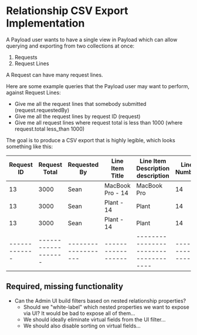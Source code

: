 # Relationship CSV Export Implementation

A Payload user wants to have a single view in Payload which can allow querying and exporting from two collections at once:

1. Requests
2. Request Lines

A Request can have many request lines.

Here are some example queries that the Payload user may want to perform, against Request Lines:

- Give me all the request lines that somebody submitted (request.requestedBy)
- Give me all the request lines by request ID (request)
- Give me all request lines where request total is less than 1000 (where request.total less_than 1000)

The goal is to produce a CSV export that is highly legible, which looks something like this:

| Request ID    | Request Total       | Requested By        | Line Item Title    | Line Item Description description    | Line Number      | Line Item Cost   |
| ------------- | ------------------- | ------------------- | ------------------ | ------------------------------------ | ---------------- | ---------------- |
| 13            | 3000                | Sean                | MacBook Pro - 14   | MacBook Pro                          | 14               | 1000             |
| 13            | 3000                | Sean                | Plant - 14         | Plant                                | 14               | 1000             |
| 13            | 3000                | Sean                | Plant - 14         | Plant                                | 14               | 1000             |
| ------------- | ------------------- | ------------------- | ------------------ | ------------------------------------ | ---------------- | ---------------- |

## Required, missing functionality

- Can the Admin UI build filters based on nested relationship properties?
  - Should we "white-label" which nested properties we want to expose via UI? It would be bad to expose all of them...
  - We should ideally eliminate virtual fields from the UI filter...
  - We should also disable sorting on virtual fields...

